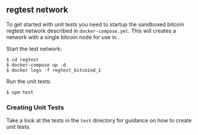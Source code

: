 ## regtest network

To get started with unit tests you need to startup the sandboxed bitcoin regtest network described in `docker-compose.yml`.  This will creates a network with a single bitcoin node for use in .

Start the test network:
```
$ cd regtest
$ docker-compose up -d
$ docker logs -f regtest_bitcoind_1
```

Run the unit tests:

```
$ npm test
```



### Creating Unit Tests

Take a look at the tests in the `test` directory for guidance on how to create unit tests.

